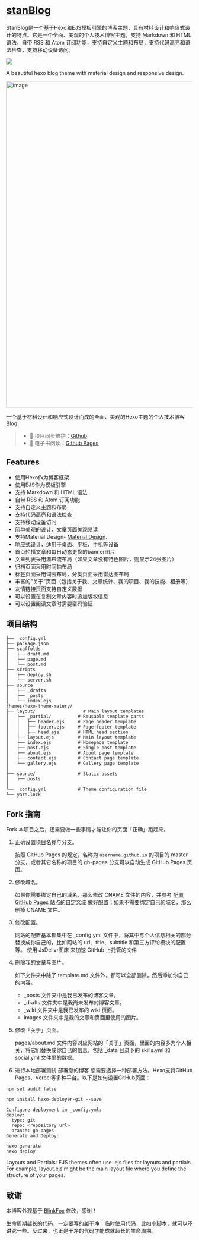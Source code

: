 # [stanBlog](https://stan370.github.io/)
StanBlog是一个基于Hexo和EJS模板引擎的博客主题，具有材料设计和响应式设计的特点。它是一个全面、美观的个人技术博客主题，支持 Markdown 和 HTML 语法，自带 RSS 和 Atom 订阅功能，支持自定义主题和布局，支持代码高亮和语法检查，支持移动设备访问。

[![](https://data.jsdelivr.com/v1/package/gh/Stan370/stan370.github.io/badge)](https://www.jsdelivr.com/package/gh/Stan370/stan370.github.io)

A beautiful hexo blog theme with material design and responsive design.

<img width="878" alt="image" src="https://github.com/Stan370/stan370.github.io/assets/56168768/bf7c495d-a51c-4c2b-a454-7a66aa036b86">

一个基于材料设计和响应式设计而成的全面、美观的Hexo主题的个人技术博客Blog


> - 🔁 项目同步维护：[Github](https://github.com/Stan370/stan370.github.io/) 
> - 📖 电子书阅读：[Github Pages](https://stan370.github.io//) 

## Features

*   使用Hexo作为博客框架
*   使用EJS作为模板引擎
*   支持 Markdown 和 HTML 语法
*   自带 RSS 和 Atom 订阅功能
*   支持自定义主题和布局
*   支持代码高亮和语法检查
*   支持移动设备访问
*   简单美观的设计，文章页面美观易读
*   支持Material Design- [Material Design](https://material.io/).
*   响应式设计，适用于桌面、平板、手机等设备
*   首页轮播文章和每日动态更换的banner图片
*   文章列表采用瀑布流布局（如果文章没有特色图片，则显示24张图片）
*   归档页面采用时间轴布局
*   标签页面采用词云布局，分类页面采用雷达图布局
*   丰富的"关于"页面（包括关于我、文章统计、我的项目、我的技能、相册等）
*   友情链接页面支持自定义数据
*   可以设置在复制文章内容时追加版权信息
*   可以设置阅读文章时需要密码验证

## 项目结构
```
├── _config.yml
├── package.json
├── scaffolds
│   ├── draft.md
│   ├── page.md
│   └── post.md
├── scripts
│   ├── deploy.sh
│   └── server.sh
├── source
│   ├── _drafts
│   ├── _posts
│   └── index.ejs
themes/hexo-theme-matery/
├── layout/                  # Main layout templates
│   ├── _partial/          # Reusable template parts
│   │   ├── header.ejs     # Page header template
│   │   ├── footer.ejs     # Page footer template 
│   │   ├── head.ejs       # HTML head section
│   ├── layout.ejs         # Main layout template
│   ├── index.ejs          # Homepage template
│   ├── post.ejs           # Single post template
│   ├── about.ejs          # About page template
│   ├── contact.ejs        # Contact page template
│   └── gallery.ejs        # Gallery page template
│
├── source/                # Static assets
│   ├── posts
│
└── _config.yml            # Theme configuration file
└── yarn.lock
```

## Fork 指南

Fork 本项目之后，还需要做一些事情才能让你的页面「正确」跑起来。

1. 正确设置项目名称与分支。

   按照 GitHub Pages 的规定，名称为 `username.github.io` 的项目的 master 分支，或者其它名称的项目的 gh-pages 分支可以自动生成 GitHub Pages 页面。

2. 修改域名。

   如果你需要绑定自己的域名，那么修改 CNAME 文件的内容，并参考 [配置 GitHub Pages 站点的自定义域](https://docs.github.com/cn/pages/configuring-a-custom-domain-for-your-github-pages-site) 做好配置；如果不需要绑定自己的域名，那么删掉 CNAME 文件。

3. 修改配置。

   网站的配置基本都集中在 \_config.yml 文件中，将其中与个人信息相关的部分替换成你自己的，比如网站的 url、title、subtitle 和第三方评论模块的配置等。
   使用 JsDelivr图床 来加速 GitHub 上托管的文件

4. 删除我的文章与图片。

   如下文件夹中除了 template.md 文件外，都可以全部删除，然后添加你自己的内容。

   * \_posts 文件夹中是我已发布的博客文章。
   * \_drafts 文件夹中是我尚未发布的博客文章。
   * \_wiki 文件夹中是我已发布的 wiki 页面。
   * images 文件夹中是我的文章和页面里使用的图片。

5. 修改「关于」页面。

   pages/about.md 文件内容对应网站的「关于」页面，里面的内容多为个人相关，将它们替换成你自己的信息，包括 \_data 目录下的 skills.yml 和 social.yml 文件里的数据。

6. 进行本地部署测试
部署您的博客
您需要选择一种部署方法。Hexo支持GitHub Pages、Vercel等多种平台。以下是如何设置GitHub页面：
```
npm set audit false

npm install hexo-deployer-git --save

Configure deployment in _config.yml:
deploy:
  type: git
  repo: <repository url>
  branch: gh-pages
Generate and Deploy:

hexo generate
hexo deploy
```
Layouts and Partials: EJS themes often use .ejs files for layouts and partials. For example, layout.ejs might be the main layout file where you define the structure of your pages.

## 致谢

本博客外观基于 [BlinkFox](http://blinkfox.com/) 修改，感谢！

生命周期越长的代码，一定要写的越干净；临时使用代码，比如小脚本，就可以不讲究一些。反过来，也正是干净的代码才能成就超长的生命周期。
